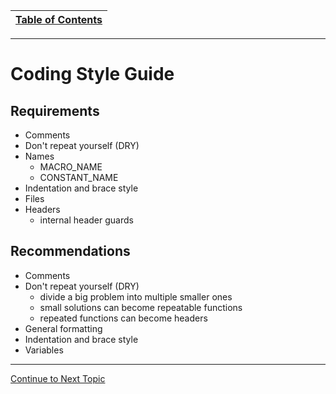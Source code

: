 |[Table of Contents](/00-Table-of-Contents.md)|
|---|

---

# Coding Style Guide

## Requirements

* Comments
* Don't repeat yourself (DRY)
* Names
  * MACRO_NAME
  * CONSTANT_NAME
* Indentation and brace style
* Files
* Headers
  * internal header guards

## **Recommendations**

* Comments
* Don't repeat yourself (DRY)
  * divide a big problem into multiple smaller ones
  * small solutions can become repeatable functions
  * repeated functions can become headers
* General formatting
* Indentation and brace style
* Variables

---

<a href="https://github.com/CyberTrainingUSAF/05-C-Programming/blob/master/10_Preprocessor/02_stub_code.md" rel="Continue to Next Topic"> Continue to Next Topic </a>
